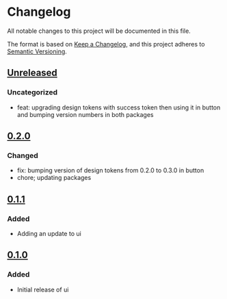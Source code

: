 # Changelog

All notable changes to this project will be documented in this file.

The format is based on [Keep a Changelog](https://keepachangelog.com/en/1.0.0/),
and this project adheres to [Semantic Versioning](https://semver.org/spec/v2.0.0.html).

## [Unreleased]

### Uncategorized

- feat: upgrading design tokens with success token then using it in button and bumping version numbers in both packages

## [0.2.0]

### Changed

- fix: bumping version of design tokens from 0.2.0 to 0.3.0 in button
- chore; updating packages

## [0.1.1]

### Added

- Adding an update to ui

## [0.1.0]

### Added

- Initial release of ui

[Unreleased]: https://github.com/georgewrmarshall/monorepo-synchronized-test/compare/@georgewrmarshall/ui-test@0.2.0...HEAD
[0.2.0]: https://github.com/georgewrmarshall/monorepo-synchronized-test/compare/@georgewrmarshall/ui-test@0.1.1...@georgewrmarshall/ui-test@0.2.0
[0.1.1]: https://github.com/georgewrmarshall/monorepo-synchronized-test/compare/@georgewrmarshall/ui-test@0.1.0...@georgewrmarshall/ui-test@0.1.1
[0.1.0]: https://github.com/georgewrmarshall/monorepo-synchronized-test/releases/tag/@georgewrmarshall/ui-test@0.1.0
